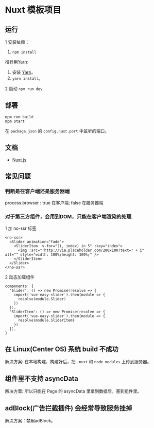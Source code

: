 # Nuxt 模板项目
## 运行
1 安装依赖：  

1. `npm install`

推荐用[Yarn](https://yarnpkg.com/en/docs/install):
1. 安装 [Yarn](https://yarnpkg.com/en/docs/install)。
1. `yarn install`。

2 启动 `npm run dev`

## 部署
```
npm run build
npm start
```

在 `package.json` 的 `config.nuxt.port` 中监听的端口。

## 文档
* [Nuxt.js](https://nuxtjs.org/)

## 常见问题
### 判断是在客户端还是服务器端
process.browser : true 在客户端; false 在服务器端

### 对于第三方组件，会用到DOM，只能在客户端渲染的处理
1 加 no-ssr 标签  
```
<no-ssr>
  <Slider animation="fade">
    <SliderItem  v-for="(i, index) in 5" :key="index">
      <img :src="'http://via.placeholder.com/200x100?text=' + i" alt="" style="width: 100%;height: 100%;" />
    </SliderItem>
  </Slider>
</no-ssr>
```


2 动态加载组件
```
components: {
  'Slider': () => new Promise(resolve => {
    import('vue-easy-slider').then(module => {
      resolve(module.Slider)
    })
  }),
  'SliderItem': () => new Promise(resolve => {
    import('vue-easy-slider').then(module => {
      resolve(module.SliderItem)
    })
  }),
}
```

## 在 Linux(Center OS) 系统 build 不成功
解决方案: 在本地构建，构建好后，把 `.nuxt` 和 `node_modules` 上传到服务器。

## 组件里不支持 asyncData 
解决方案: 所以只能在 Page 的 asyncData 里拿到数据后，塞到组件里。

## adBlock(广告拦截插件) 会经常导致服务挂掉
解决方案：禁用adBlock。
